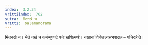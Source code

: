 ```yaml
---
index:  3.2.34
vrittiindex:  762
sutra:  मितनखे च
vritti:  balamanorama 
---
```


मितनखे च। मिते नखे च कर्मण्युपपदे पचेः खशित्यर्थः। नखानां विक्लित्त्यसंभवादाह-- पचिरत्रेति। 

